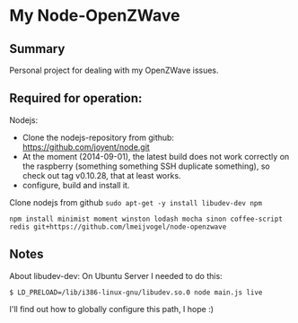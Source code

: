 # My Node-OpenZWave

## Summary

Personal project for dealing with my OpenZWave issues.

## Required for operation:

Nodejs:
- Clone the nodejs-repository from github:
  https://github.com/joyent/node.git
- At the moment (2014-09-01), the latest build does not work
  correctly on the raspberry (something something SSH duplicate something),
  so check out tag v0.10.28, that at least works.
- configure, build and install it.

Clone nodejs from github
`sudo apt-get -y install libudev-dev npm`

`npm install minimist moment winston lodash mocha sinon coffee-script redis git+https://github.com/lmeijvogel/node-openzwave`

## Notes

About libudev-dev: On Ubuntu Server I needed to do this:

`$ LD_PRELOAD=/lib/i386-linux-gnu/libudev.so.0 node main.js live`

I'll find out how to globally configure this path, I hope :)
